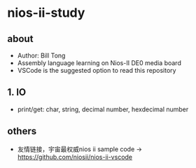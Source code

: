 # nios-ii-study
## about
- Author: Bill Tong
- Assembly language learning on Nios-II DE0 media board
- VSCode is the suggested option to read this repository
## 1. IO
- print/get: char, string, decimal number, hexdecimal number
## others
- 友情链接，宇宙最权威nios ii sample code -> https://github.com/niosii/nios-ii-vscode
